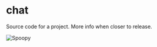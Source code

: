 # chat
Source code for a project. More info when closer to release.

![Spoopy](http://i.imgur.com/fZJRj7e.png "Spoopy")
